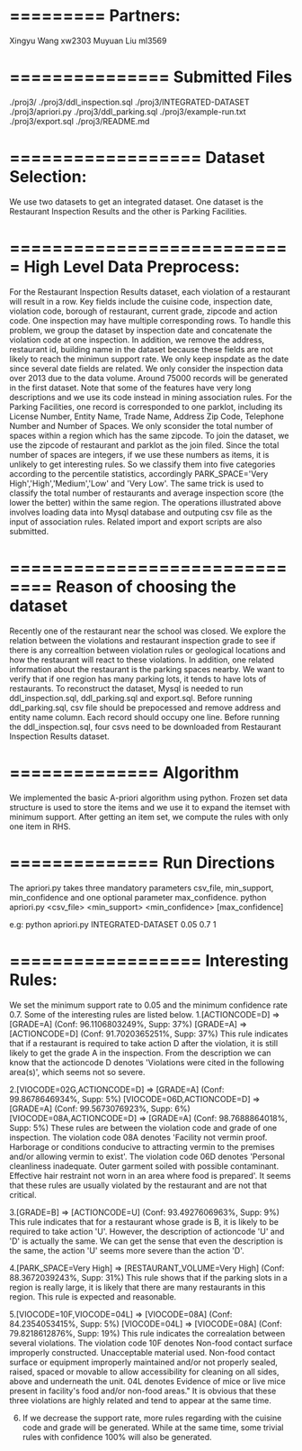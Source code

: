 =========
Partners:
=========
Xingyu Wang xw2303
Muyuan Liu ml3569

===============
Submitted Files
===============
./proj3/
./proj3/ddl_inspection.sql
./proj3/INTEGRATED-DATASET
./proj3/apriori.py
./proj3/ddl_parking.sql
./proj3/example-run.txt
./proj3/export.sql
./proj3/README.md

==================
Dataset Selection:
==================
We use two datasets to get an integrated dataset. One dataset is the Restaurant Inspection Results and the other is Parking Facilities.

===========================
High Level Data Preprocess:
===========================
For the Restaurant Inspection Results dataset, each violation of a restaurant will result in a row. Key fields include the cuisine code, inspection date, violation code, borough of restaurant, current grade, zipcode and action code. One inspection may have multiple corresponding rows. To handle this problem, we group the dataset by inspection date and concatenate the violation code at one inspection. In addition, we remove the address, restaurant id, building name in the dataset because these fields are not likely to reach the minimun support rate. We only keep inspdate as the date since several date fields are related. We only consider the inspection data over 2013 due to the data volume. Around 75000 records will be generated in the first dataset. Note that some of the features have very long descriptions and we use its code instead in mining association rules.
For the Parking Facilities, one record is corresponded to one parklot, including its License Number, Entity Name, Trade Name, Address Zip Code, Telephone Number and Number of Spaces. We only sconsider the total number of spaces within a region which has the same zipcode.
To join the dataset, we use the zipcode of restaurant and parklot as the join filed. Since the total number of spaces are integers, if we use these numbers as items, it is unlikely to get interesting rules. So we classify them into five categories according to the percentile statistics, accordingly PARK_SPACE='Very High','High','Medium','Low' and 'Very Low'. The same trick is used to classify the total number of restaurants and average inspection score (the lower the better) within the same region.
The operations illustrated above involves loading data into Mysql database and outputing csv file as the input of association rules. Related import and export scripts are also submitted.

==============================
Reason of choosing the dataset
==============================
Recently one of the restaurant near the school was closed. We explore the relation between the violations and restaurant inspection grade to see if there is any correaltion between violation rules or geological locations and how the restaurant will react to these violations. In addition, one related information about the restaurant is the parking spaces nearby. We want to verify that if one region has many parking lots, it tends to have lots of restaurants.
To reconstruct the dataset, Mysql is needed to run  ddl_inspection.sql, ddl_parking.sql and export.sql. Before running ddl_parking.sql, csv file should be prepocessed and remove address and entity name column. Each record should occupy one line. Before running the ddl_inspection.sql, four csvs need to be downloaded from Restaurant Inspection Results dataset.

==============
Algorithm
==============

We implemented the basic A-priori algorithm using python. Frozen set data structure is used to store the items and we use it to expand the itemset with minimum support. After getting an item set, we compute the rules with only one item in RHS.

==============
Run Directions
==============
The apriori.py takes three mandatory parameters csv_file, min_support, min_confidence and one optional parameter max_confidence.
python apriori.py <csv_file> <min_support> <min_confidence> [max_confidence]

e.g: python apriori.py INTEGRATED-DATASET 0.05 0.7 1

==================
Interesting Rules:
==================
We set the minimum support rate to 0.05 and the minimum confidence rate 0.7. Some of the interesting rules are listed below.
1.[ACTIONCODE=D] => [GRADE=A] (Conf: 96.1106803249%, Supp: 37%)
[GRADE=A] => [ACTIONCODE=D] (Conf: 91.7020365251%, Supp: 37%)
This rule indicates that if a restaurant is required to take action D after the violation, it is still likely to get the grade A in the inspection. From the description we can know that the actioncode D denotes 'Violations were cited in the following area(s)', which seems not so severe.

2.[VIOCODE=02G,ACTIONCODE=D] => [GRADE=A] (Conf: 99.8678646934%, Supp: 5%)
[VIOCODE=06D,ACTIONCODE=D] => [GRADE=A] (Conf: 99.5673076923%, Supp: 6%)
[VIOCODE=08A,ACTIONCODE=D] => [GRADE=A] (Conf: 98.7688864018%, Supp: 5%)
These rules are between the violation code and grade of one inspection. The violation code 08A denotes 'Facility not vermin proof. Harborage or conditions conducive to attracting vermin to the premises and/or allowing vermin to exist'. The violation code 06D denotes 'Personal cleanliness inadequate. Outer garment soiled with possible contaminant.  Effective hair restraint not worn in an area where food is prepared'. It seems that these rules are usually violated by the restaurant and are not that critical.

3.[GRADE=B] => [ACTIONCODE=U] (Conf: 93.4927606963%, Supp: 9%)
This rule indicates that for a restaurant whose grade is B, it is likely to be required to take action 'U'. However, the description of actioncode 'U' and 'D' is actually the same. We can get the sense that even the description is the same, the action 'U' seems more severe than the action 'D'.

4.[PARK_SPACE=Very High] => [RESTAURANT_VOLUME=Very High] (Conf: 88.3672039243%, Supp: 31%)
This rule shows that if the parking slots in a region is really large, it is likely that there are many restaurants in this region. This rule is expected and reasonable.

5.[VIOCODE=10F,VIOCODE=04L] => [VIOCODE=08A] (Conf: 84.2354053415%, Supp: 5%)
[VIOCODE=04L] => [VIOCODE=08A] (Conf: 79.8218612876%, Supp: 19%)
This rule indicates the correalation between several violations. The violation code 10F denotes Non-food contact surface improperly constructed. Unacceptable material used. Non-food contact surface or equipment improperly maintained and/or not properly sealed, raised, spaced or movable to allow accessibility for cleaning on all sides, above and underneath the unit. 04L denotes Evidence of mice or live mice present in facility's food and/or non-food areas." It is obvious that these three violations are highly related and tend to appear at the same time.

6. If we decrease the support rate, more rules regarding with the cuisine code and grade will be generated. While at the same time, some trivial rules with confidence 100% will also be generated.
